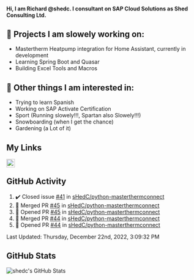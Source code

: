 #### Hi, I am Richard @shedc. I consultant on SAP Cloud Solutions as Shed Consulting Ltd.

## 👋 Projects I am slowely working on:
- Mastertherm Heatpump integration for Home Assistant, currently in development
- Learning Spring Boot and Quasar
- Building Excel Tools and Macros

## 👀 Other things I am interested in:
- Trying to learn Spanish
- Working on SAP Activate Certification
- Sport (Running slowely!!!, Spartan also Slowely!!!)
- Snowboarding (when I get the chance)
- Gardening (a Lot of it)

## My Links
[<img align="left" alt="shedc | LinkedIn" width="22px" src="https://cdn.jsdelivr.net/npm/simple-icons@v3/icons/linkedin.svg" />][linkedin]

<br/>

## GitHub Activity
<!--RECENT_ACTIVITY:start-->
1. ✔️ Closed issue [#41](https://github.com/sHedC/python-masterthermconnect/issues/41) in [sHedC/python-masterthermconnect](https://github.com/sHedC/python-masterthermconnect)
2. 🎉 Merged PR [#45](https://github.com/sHedC/python-masterthermconnect/pull/45) in [sHedC/python-masterthermconnect](https://github.com/sHedC/python-masterthermconnect)
3. 💪 Opened PR [#45](https://github.com/sHedC/python-masterthermconnect/pull/45) in [sHedC/python-masterthermconnect](https://github.com/sHedC/python-masterthermconnect)
4. 🎉 Merged PR [#44](https://github.com/sHedC/python-masterthermconnect/pull/44) in [sHedC/python-masterthermconnect](https://github.com/sHedC/python-masterthermconnect)
5. 💪 Opened PR [#44](https://github.com/sHedC/python-masterthermconnect/pull/44) in [sHedC/python-masterthermconnect](https://github.com/sHedC/python-masterthermconnect)
<!--RECENT_ACTIVITY:end-->
<!--RECENT_ACTIVITY:last_update-->
Last Updated: Thursday, December 22nd, 2022, 3:09:32 PM
<!--RECENT_ACTIVITY:last_update_end-->

## GitHub Stats
<img align="left" alt="shedc's GitHub Stats" src="https://github-readme-stats.vercel.app/api?username=shedc&show_icons=true&hide_title=true" />

[linkedin]: https://www.linkedin.com/in/richard-holmes-3314251/
